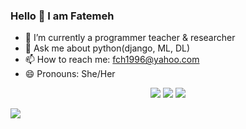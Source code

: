 ### Hello 👋 I am Fatemeh

- 🔭 I’m currently a programmer teacher & researcher
- 💬 Ask me about python(django, ML, DL)
- 📫 How to reach me: fch1996@yahoo.com 
- 😄 Pronouns: She/Her
<p align="center">
<img src="https://github-readme-stats.vercel.app/api?username=faatemehch&show_icons=true&theme=radical"> 
<img src="https://github-readme-stats.vercel.app/api/top-langs/?username=faatemehch&layout=compact&theme=radical">
  <a href="https://skillicons.dev">
    <img src="https://skillicons.dev/icons?i=py,django,apple,docker,git,github,vscode" />
  </a>
</p>

<img src="https://komarev.com/ghpvc/?username=faatemehch">
